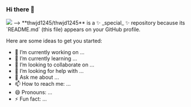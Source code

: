 ### Hi there 👋
<img src="https://capsule-render.vercel.app/api?type=wave&color=auto&height=300&section=header&text=capsule%20render&fontSize=90" />
<!--
[
    {
        "idx": 0,
        "color": "A3DCBE",
        "text": "363636",
        "textBg": "f7f5f5"
    },
    {
        "idx": 1,
        "color": "E3A6AE",
        "text": "363636",
        "textBg": "f7f5f5"
    }
]
<!--<a href="버튼을 눌렀을 때 이동할 링크" target="_blank"><img src="https://img.shields.io/badge/뱃지레이블-배경색?style=뱃지모양&logo=로고&logoColor=로고색상"/></a> -->
-->
**thwjd1245/thwjd1245** is a ✨ _special_ ✨ repository because its `README.md` (this file) appears on your GitHub profile.

Here are some ideas to get you started:

- 🔭 I’m currently working on ...
- 🌱 I’m currently learning ...
- 👯 I’m looking to collaborate on ...
- 🤔 I’m looking for help with ...
- 💬 Ask me about ...
- 📫 How to reach me: ...
- 😄 Pronouns: ...
- ⚡ Fun fact: ...

